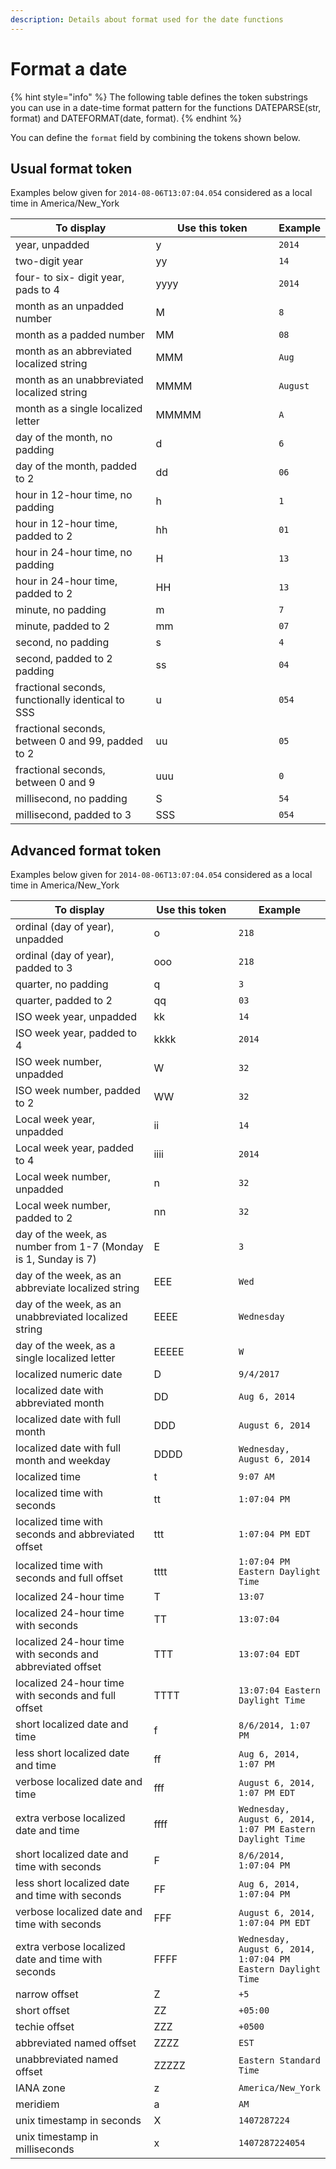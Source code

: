```yaml
---
description: Details about format used for the date functions
---
```


# Format a date

{% hint style="info" %}
The following table defines the token substrings you can use in a date-time format pattern for the functions DATEPARSE(str, format) and DATEFORMAT(date, format).
{% endhint %}

You can define the `format` field by combining the tokens shown below.

## Usual format token

Examples below given for `2014-08-06T13:07:04.054` considered as a local time in America/New\_York

<table data-full-width="false"><thead><tr><th width="332">To display</th><th width="314">Use this token</th><th>Example</th></tr></thead><tbody><tr><td>year, unpadded</td><td>y</td><td><code>2014</code></td></tr><tr><td>two-digit year</td><td>yy</td><td><code>14</code></td></tr><tr><td>four- to six- digit year, pads to 4</td><td>yyyy</td><td><code>2014</code></td></tr><tr><td>month as an unpadded number</td><td>M</td><td><code>8</code></td></tr><tr><td>month as a padded number</td><td>MM</td><td><code>08</code></td></tr><tr><td>month as an abbreviated localized string</td><td>MMM</td><td><code>Aug</code></td></tr><tr><td>month as an unabbreviated localized string</td><td>MMMM</td><td><code>August</code></td></tr><tr><td>month as a single localized letter</td><td>MMMMM</td><td><code>A</code></td></tr><tr><td>day of the month, no padding</td><td>d</td><td><code>6</code></td></tr><tr><td>day of the month, padded to 2</td><td>dd</td><td><code>06</code></td></tr><tr><td>hour in 12-hour time, no padding</td><td>h</td><td><code>1</code></td></tr><tr><td>hour in 12-hour time, padded to 2</td><td>hh</td><td><code>01</code></td></tr><tr><td>hour in 24-hour time, no padding</td><td>H</td><td><code>13</code></td></tr><tr><td>hour in 24-hour time, padded to 2</td><td>HH</td><td><code>13</code></td></tr><tr><td>minute, no padding</td><td>m</td><td><code>7</code></td></tr><tr><td>minute, padded to 2</td><td>mm</td><td><code>07</code></td></tr><tr><td>second, no padding</td><td>s</td><td><code>4</code></td></tr><tr><td>second, padded to 2 padding</td><td>ss</td><td><code>04</code></td></tr><tr><td>fractional seconds, functionally identical to SSS</td><td>u</td><td><code>054</code></td></tr><tr><td>fractional seconds, between 0 and 99, padded to 2</td><td>uu</td><td><code>05</code></td></tr><tr><td>fractional seconds, between 0 and 9</td><td>uuu</td><td><code>0</code></td></tr><tr><td>millisecond, no padding</td><td>S</td><td><code>54</code></td></tr><tr><td>millisecond, padded to 3</td><td>SSS</td><td><code>054</code></td></tr></tbody></table>

## Advanced format token

Examples below given for `2014-08-06T13:07:04.054` considered as a local time in America/New\_York

<table><thead><tr><th width="276">To display</th><th width="170">Use this token</th><th>Example</th></tr></thead><tbody><tr><td>ordinal (day of year), unpadded</td><td>o</td><td><code>218</code></td></tr><tr><td>ordinal (day of year), padded to 3</td><td>ooo</td><td><code>218</code></td></tr><tr><td>quarter, no padding</td><td>q</td><td><code>3</code></td></tr><tr><td>quarter, padded to 2</td><td>qq</td><td><code>03</code></td></tr><tr><td>ISO week year, unpadded</td><td>kk</td><td><code>14</code></td></tr><tr><td>ISO week year, padded to 4</td><td>kkkk</td><td><code>2014</code></td></tr><tr><td>ISO week number, unpadded</td><td>W</td><td><code>32</code></td></tr><tr><td>ISO week number, padded to 2</td><td>WW</td><td><code>32</code></td></tr><tr><td>Local week year, unpadded</td><td>ii</td><td><code>14</code></td></tr><tr><td>Local week year, padded to 4</td><td>iiii</td><td><code>2014</code></td></tr><tr><td>Local week number, unpadded</td><td>n</td><td><code>32</code></td></tr><tr><td>Local week number, padded to 2</td><td>nn</td><td><code>32</code></td></tr><tr><td>day of the week, as number from 1-7 (Monday is 1, Sunday is 7)</td><td>E</td><td><code>3</code></td></tr><tr><td>day of the week, as an abbreviate localized string</td><td>EEE</td><td><code>Wed</code></td></tr><tr><td>day of the week, as an unabbreviated localized string</td><td>EEEE</td><td><code>Wednesday</code></td></tr><tr><td>day of the week, as a single localized letter</td><td>EEEEE</td><td><code>W</code></td></tr><tr><td>localized numeric date</td><td>D</td><td><code>9/4/2017</code></td></tr><tr><td>localized date with abbreviated month</td><td>DD</td><td><code>Aug 6, 2014</code></td></tr><tr><td>localized date with full month</td><td>DDD</td><td><code>August 6, 2014</code></td></tr><tr><td>localized date with full month and weekday</td><td>DDDD</td><td><code>Wednesday, August 6, 2014</code></td></tr><tr><td>localized time</td><td>t</td><td><code>9:07 AM</code></td></tr><tr><td>localized time with seconds</td><td>tt</td><td><code>1:07:04 PM</code></td></tr><tr><td>localized time with seconds and abbreviated offset</td><td>ttt</td><td><code>1:07:04 PM EDT</code></td></tr><tr><td>localized time with seconds and full offset</td><td>tttt</td><td><code>1:07:04 PM Eastern Daylight Time</code></td></tr><tr><td>localized 24-hour time</td><td>T</td><td><code>13:07</code></td></tr><tr><td>localized 24-hour time with seconds</td><td>TT</td><td><code>13:07:04</code></td></tr><tr><td>localized 24-hour time with seconds and abbreviated offset</td><td>TTT</td><td><code>13:07:04 EDT</code></td></tr><tr><td>localized 24-hour time with seconds and full offset</td><td>TTTT</td><td><code>13:07:04 Eastern Daylight Time</code></td></tr><tr><td>short localized date and time</td><td>f</td><td><code>8/6/2014, 1:07 PM</code></td></tr><tr><td>less short localized date and time</td><td>ff</td><td><code>Aug 6, 2014, 1:07 PM</code></td></tr><tr><td>verbose localized date and time</td><td>fff</td><td><code>August 6, 2014, 1:07 PM EDT</code></td></tr><tr><td>extra verbose localized date and time</td><td>ffff</td><td><code>Wednesday, August 6, 2014, 1:07 PM Eastern Daylight Time</code></td></tr><tr><td>short localized date and time with seconds</td><td>F</td><td><code>8/6/2014, 1:07:04 PM</code></td></tr><tr><td>less short localized date and time with seconds</td><td>FF</td><td><code>Aug 6, 2014, 1:07:04 PM</code></td></tr><tr><td>verbose localized date and time with seconds</td><td>FFF</td><td><code>August 6, 2014, 1:07:04 PM EDT</code></td></tr><tr><td>extra verbose localized date and time with seconds</td><td>FFFF</td><td><code>Wednesday, August 6, 2014, 1:07:04 PM Eastern Daylight Time</code></td></tr><tr><td>narrow offset</td><td>Z</td><td><code>+5</code></td></tr><tr><td>short offset</td><td>ZZ</td><td><code>+05:00</code></td></tr><tr><td>techie offset</td><td>ZZZ</td><td><code>+0500</code></td></tr><tr><td>abbreviated named offset</td><td>ZZZZ</td><td><code>EST</code></td></tr><tr><td>unabbreviated named offset</td><td>ZZZZZ</td><td><code>Eastern Standard Time</code></td></tr><tr><td>IANA zone</td><td>z</td><td><code>America/New_York</code></td></tr><tr><td>meridiem</td><td>a</td><td><code>AM</code></td></tr><tr><td>unix timestamp in seconds</td><td>X</td><td><code>1407287224</code></td></tr><tr><td>unix timestamp in milliseconds</td><td>x</td><td><code>1407287224054</code></td></tr></tbody></table>
